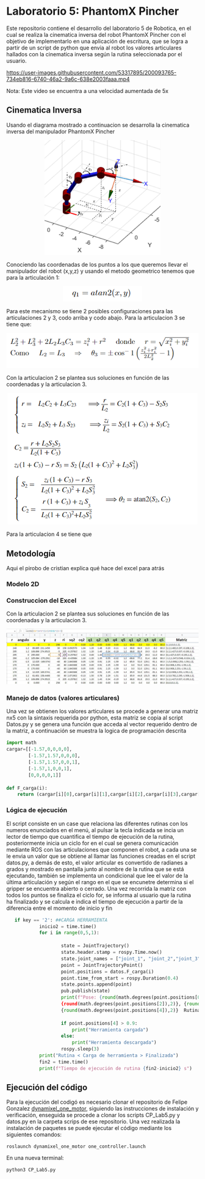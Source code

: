 # Laboratorio 5: PhantomX Pincher
Este repositorio contiene el desarrollo del laboratorio 5 de Robotica, en el cual se realiza la cinematica inversa del robot PhantomX Pincher con el objetivo de implementarlo en una aplicación de escritura, que se logra a partir de un script de python que envia al robot los valores articulares hallados con la cinematica inversa según la rutina seleccionada por el usuario.

https://user-images.githubusercontent.com/53317895/200093765-734eb816-6740-46a2-9a6c-638e2003faaa.mp4

Nota: Este video se encuentra a una velocidad aumentada de 5x 

## Cinematica Inversa

Usando el diagrama mostrado a continuacion se desarrolla la cinematica inversa del manipulador PhantomX Pincher
<p align="center"><img height=300 src="./Multimedia/qpincher.png" alt="PhantomX Pincher" /></p>

Conociendo las coordenadas de los puntos a los que queremos llevar el manipulador del robot (x,y,z) y usando el metodo geometrico tenemos que para la articulación 1:
<p align="center"><img src="./Multimedia/q1.PNG" alt="q1" /></p>

Para este mecanismo se tiene 2 posibles configuraciones para las articulaciones 2 y 3, codo arriba y codo abajo. Para la articulacion 3 se tiene que:

<p align="center"><img src="./Multimedia/q3.PNG" alt="q1" /></p>

Con la articulacion 2 se plantea sus soluciones en función de las coordenadas y la articulacion 3.
<p align="center"><img src="./Multimedia/q2.PNG" alt="q1" /></p>

Para la articulacion 4 se tiene que  

## Metodología 
Aqui el pirobo de cristian explica qué hace del excel para atrás 
### Modelo 2D 

### Construccion del Excel 
Con la articulacion 2 se plantea sus soluciones en función de las coordenadas y la articulacion 3.
<p align="center"><img src="./Multimedia/Excel.jpeg" alt="q1" /></p>

### Manejo de datos (valores articulares)
Una vez se obtienen los valores articulares se procede a generar una matriz nx5 con la sintaxis requerida por python, esta matriz se copia al script Datos.py y se genera una función que acceda al vector requerido dentro de la matriz, a continuación se muestra la logica de programación descrita
```python
import math
cargar=[[-1.57,0,0,0,0],
        [-1.57,1.57,0,0,0],
        [-1.57,1.57,0,0,1],
        [-1.57,1,0,0,1],
        [0,0,0,0,1]]

def F_carga(i):     
    return (cargar[i][0],cargar[i][1],cargar[i][2],cargar[i][3],cargar[i][4])
```

### Lógica de ejecución
El script consiste en un case que relaciona las diferentes rutinas con los numeros enunciados en el menú, al pulsar la tecla indicada se incia un lector de tiempo que cuantifica el tiempo de ejecución de la rutina, posteriormente inicia un ciclo for en el cual se genera comunicación mediante ROS con las articulaciones que componen el robot, a cada una se le envia un valor que se obtiene al llamar las funciones creadas en el script datos.py, a demás de esto, el valor articular es convertido de radianes a grados y mostrado en pantalla junto al nombre de la rutina que se está ejecutando, también se implementa un condicional que lee el valor de la última articulación y según el rango en el que se encunetre determina si el gripper se encuentra abierto o cerrado. Una vez recorrida la matriz con todos los puntos se finaliza el ciclo for, se informa al usuario que la rutina ha finalizado y se calcula e indica  el tiempo de ejecución a partir de la diferencia entre el momento de inicio y fin

```python
   if key == '2': ##CARGA HERRAMIENTA 
            inicio2 = time.time()
            for i in range(0,5,1):
                    
                    state = JointTrajectory()
                    state.header.stamp = rospy.Time.now()
                    state.joint_names = ["joint_1", "joint_2","joint_3", "joint_4", "tool"]
                    point = JointTrajectoryPoint()
                    point.positions = datos.F_carga(i) 
                    point.time_from_start = rospy.Duration(0.4)
                    state.points.append(point)
                    pub.publish(state)
                    print(f"Pose: {round(math.degrees(point.positions[0]),2)}, {round(math.degrees(point.positions[1]),2)},        
                    {round(math.degrees(point.positions[2]),2)}, {round(math.degrees(point.positions[3]),2)},
                    {round(math.degrees(point.positions[4]),2)}  Rutina: Carga de herramienta " )
                    
                    if point.positions[4] > 0.9:
                        print("Herramienta cargada")
                    else:
                        print("Herramienta descargada")
                    rospy.sleep(3)
            print("Rutina < Carga de herramienta > Finalizada")
            fin2 = time.time()
            print(f"Tiempo de ejecución de rutina {fin2-inicio2} s")        
```

## Ejecución del código 
Para la ejecución del codigó es necesario clonar el repositorio de Felipe Gonzalez [dynamixel_one_motor](https://github.com/fegonzalez7/dynamixel_one_motor.git), siguiendo las instrucciones de instalación y verificación, enseguida se procede a clonar los scripts CP_Lab5.py y datos.py en la carpeta scrips de ese repositorio. 
Una vez realizada la instalación de paquetes se puede ejecutar el código mediante los siguientes comandos: 

```
roslaunch dynamixel_one_motor one_controller.launch

```
En una nueva terminal: 

```
python3 CP_Lab5.py

```
 
